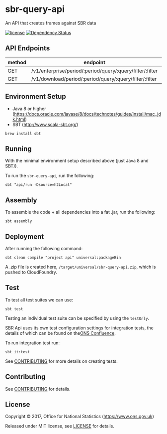 # sbr-query-api
An API that creates frames against SBR data

[![license](https://img.shields.io/github/license/mashape/apistatus.svg)]() [![Dependency Status](https://www.versioneye.com/user/projects/596f195e6725bd0027f25e93/badge.svg?style=flat-square)](https://www.versioneye.com/user/projects/596f195e6725bd0027f25e93)

## API Endpoints

| method | endpoint                                                  | example                                                    |
|--------|-----------------------------------------------------------|------------------------------------------------------------|
| GET    | /v1/enterprise/period/:period/query/:query/filter/:filter | /v1/enterprise/period/201706/query/sic=50014/filter/entref |
| GET    | /v1/download/period/:period/query/:query/filter/:filter   | /v1/download/period/201706/query/sic=50014/filter/entref   |

## Environment Setup

* Java 8 or higher (https://docs.oracle.com/javase/8/docs/technotes/guides/install/mac_jdk.html)
* SBT (http://www.scala-sbt.org/)

```shell
brew install sbt
```

## Running

With the minimal environment setup described above (just Java 8 and SBT)).

To run the `sbr-query-api`, run the following:

``` shell
sbt "api/run -Dsource=h2Local"
```

## Assembly

To assemble the code + all dependencies into a fat .jar, run the following:

```shell
sbt assembly
```

## Deployment

After running the following command:
 
```shell
sbt clean compile "project api" universal:packageBin
```

A .zip file is created here, `/target/universal/sbr-query-api.zip`, which is pushed to CloudFoundry.

## Test

To test all test suites we can use:

```shell
sbt test
```

Testing an individual test suite can be specified by using the `testOnly`.

SBR Api uses its own test configuration settings for integration tests, the details of which can be found on the[ONS Confluence](https://collaborate2.ons.gov.uk/confluence/display/SBR/Scala+Testing​).

To run integration test run:
```shell
sbt it:test
```
See [CONTRIBUTING](CONTRIBUTING.md) for more details on creating tests. 

## Contributing

See [CONTRIBUTING](CONTRIBUTING.md) for details.

## License

Copyright ©‎ 2017, Office for National Statistics (https://www.ons.gov.uk)

Released under MIT license, see [LICENSE](LICENSE) for details.
